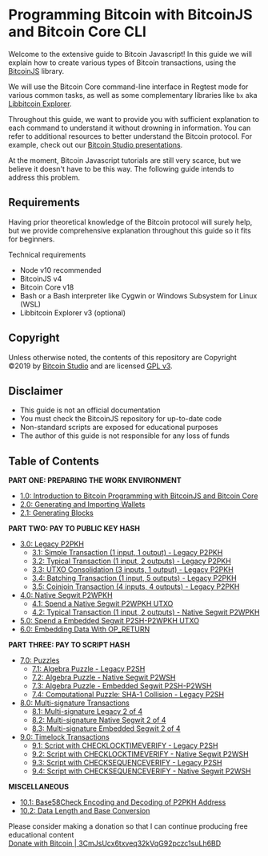 # Programming Bitcoin with BitcoinJS and Bitcoin Core CLI

Welcome to the extensive guide to Bitcoin Javascript! In this guide we will explain how to create various types of Bitcoin transactions, using the [BitcoinJS](https://github.com/bitcoinjs/bitcoinjs-lib) library.

We will use the Bitcoin Core command-line interface in Regtest mode for various common tasks, as well as some complementary libraries like `bx` aka [Libbitcoin Explorer](https://github.com/libbitcoin/libbitcoin-explorer).

Throughout this guide, we want to provide you with sufficient explanation to each command to understand it without drowning in information. You can refer to additional resources to better understand the Bitcoin protocol. For example, check out our [Bitcoin Studio presentations](https://www.bitcoin-studio.com/resources).

At the moment, Bitcoin Javascript tutorials are still very scarce, but we believe it doesn't have to be this way. The following guide intends to address this problem.

## Requirements

Having prior theoretical knowledge of the Bitcoin protocol will surely help, but we provide comprehensive explanation throughout this guide so it fits for beginners.

Technical requirements

* Node v10 recommended
* BitcoinJS v4
* Bitcoin Core v18
* Bash or a Bash interpreter like Cygwin or Windows Subsystem for Linux \(WSL\)
* Libbitcoin Explorer v3 \(optional\)

## Copyright

Unless otherwise noted, the contents of this repository are Copyright ©2019 by [Bitcoin Studio](https://www.bitcoin-studio.com) and are licensed [GPL v3](https://github.com/bitcoin-studio/Bitcoin-Programming-with-BitcoinJS/tree/6c8ace0ed31d9a8cd758f195dd2d583e5b208cde/LICENSE/README.md).

## Disclaimer

* This guide is not an official documentation
* You must check the BitcoinJS repository for up-to-date code
* Non-standard scripts are exposed for educational purposes
* The author of this guide is not responsible for any loss of funds 

## Table of Contents

**PART ONE: PREPARING THE WORK ENVIRONMENT**

* [1.0: Introduction to Bitcoin Programming with BitcoinJS and Bitcoin Core](part-one-preparing-the-work-environment/01_0_introduction_bitcoin_programming.md)
* [2.0: Generating and Importing Wallets](part-one-preparing-the-work-environment/02_0_generating_and_importing_wallets.md)
* [2.1: Generating Blocks](part-one-preparing-the-work-environment/02_1_generating_blocks.md)

**PART TWO: PAY TO PUBLIC KEY HASH**

* [3.0: Legacy P2PKH]()
  * [3.1: Simple Transaction \(1 input, 1 output\) - Legacy P2PKH](part-two-pay-to-public-key-hash/03_0_p2pkh-1/03_1_p2pkh_simple_tx_1_1.md)
  * [3.2: Typical Transaction \(1 input, 2 outputs\) - Legacy P2PKH](part-two-pay-to-public-key-hash/03_0_p2pkh-1/03_2_p2pkh_typical_tx_1_2.md)
  * [3.3: UTXO Consolidation \(3 inputs, 1 output\) - Legacy P2PKH](part-two-pay-to-public-key-hash/03_0_p2pkh-1/03_3_p2pkh_utxo_consolidation_3_1.md)   
  * [3.4: Batching Transaction \(1 input, 5 outputs\) - Legacy P2PKH](part-two-pay-to-public-key-hash/03_0_p2pkh-1/03_4_p2pkh_batching_tx_1_5.md)   
  * [3.5: Coinjoin Transaction \(4 inputs, 4 outputs\) - Legacy P2PKH](part-two-pay-to-public-key-hash/03_0_p2pkh-1/03_5_p2pkh_coinjoin_tx_4_4.md)
* [4.0: Native Segwit P2WPKH](part-two-pay-to-public-key-hash/04_0_p2wpkh/)
  * [4.1: Spend a Native Segwit P2WPKH UTXO](part-two-pay-to-public-key-hash/04_0_p2wpkh/04_1_p2wpkh_spend_1_1.md)
  * [4.2: Typical Transaction \(1 input, 2 outputs\) - Native Segwit P2WPKH](part-two-pay-to-public-key-hash/04_0_p2wpkh/04_2_p2wpkh_typical_tx_1_2.md)
* [5.0: Spend a Embedded Segwit P2SH-P2WPKH UTXO](part-two-pay-to-public-key-hash/05_0_p2sh_p2wpkh_spend_1_1.md)
* [6.0: Embedding Data With OP\_RETURN](part-two-pay-to-public-key-hash/06_0_embedding_data_op_return.md)

**PART THREE: PAY TO SCRIPT HASH**

* [7.0: Puzzles](part-three-pay-to-script-hash/07_0_bitcoin_script_puzzles/)
  * [7.1: Algebra Puzzle - Legacy P2SH](part-three-pay-to-script-hash/07_0_bitcoin_script_puzzles/07_1_p2sh_algebra_puzzle.md)
  * [7.2: Algebra Puzzle - Native Segwit P2WSH](part-three-pay-to-script-hash/07_0_bitcoin_script_puzzles/07_2_p2wsh_algebra_puzzle.md)
  * [7.3: Algebra Puzzle - Embedded Segwit P2SH-P2WSH](part-three-pay-to-script-hash/07_0_bitcoin_script_puzzles/07_3_p2sh_p2wsh_algebra_puzzle.md)
  * [7.4: Computational Puzzle: SHA-1 Collision - Legacy P2SH](part-three-pay-to-script-hash/07_0_bitcoin_script_puzzles/07_4_p2sh_computational_puzzle_sha-1_collision.md)
* [8.0: Multi-signature Transactions](part-three-pay-to-script-hash/08_0_multisig_transactions/)
  * [8.1: Multi-signature Legacy 2 of 4](part-three-pay-to-script-hash/08_0_multisig_transactions/08_1_multisig_p2sh_2_4.md)
  * [8.2: Multi-signature Native Segwit 2 of 4](part-three-pay-to-script-hash/08_0_multisig_transactions/08_2_multisig_p2wsh_p2ms_2_4.md)
  * [8.3: Multi-signature Embedded Segwit 2 of 4](part-three-pay-to-script-hash/08_0_multisig_transactions/08_3_multisig_p2sh_p2wsh_p2ms_2_4.md)
* [9.0: Timelock Transactions](part-three-pay-to-script-hash/09_0_timelock_transactions/)
  * [9.1: Script with CHECKLOCKTIMEVERIFY - Legacy P2SH](part-three-pay-to-script-hash/09_0_timelock_transactions/09_1_p2sh_cltv.md)
  * [9.2: Script with CHECKLOCKTIMEVERIFY - Native Segwit P2WSH](part-three-pay-to-script-hash/09_0_timelock_transactions/09_2_p2wsh_cltv.md)
  * [9.3: Script with CHECKSEQUENCEVERIFY - Legacy P2SH](part-three-pay-to-script-hash/09_0_timelock_transactions/09_3_p2sh_csv.md)
  * [9.4: Script with CHECKSEQUENCEVERIFY - Native Segwit P2WSH](part-three-pay-to-script-hash/09_0_timelock_transactions/09_4_p2wsh_csv.md)

**MISCELLANEOUS**

* [10.1: Base58Check Encoding and Decoding of P2PKH Address](miscellaneous/10_1_base58check_address_encoding.md)
* [10.2: Data Length and Base Conversion](miscellaneous/10_2_data_length_base_conversion.md)

Please consider making a donation so that I can continue producing free educational content   
 [Donate with Bitcoin \| 3CmJsUcx6txveq32kVqG92pczc1suLh6BD](https://github.com/bitcoin-studio/Bitcoin-Programming-with-BitcoinJS/tree/6c8ace0ed31d9a8cd758f195dd2d583e5b208cde/bitcoin_donation.png)

